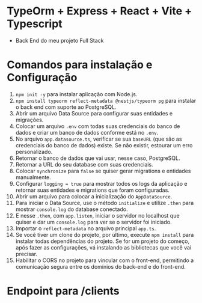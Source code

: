 
# TypeOrm + Express + React + Vite + Typescript
- Back End do meu projeto Full Stack
# Comandos para instalação e Configuração
1. `npm init -y` para instalar aplicação com Node.js.
2. `npm install typeorm reflect-metadata @nestjs/typeorm pg` para instalar o back end com suporte ao PostgreSQL.
3. Abrir um arquivo Data Source para configurar suas entidades e migrações.
4. Colocar um arquivo `.env` com todas suas credenciais do banco de dados e criar um banco de dados conforme está no `.env`.
5. No arquivo `app.datasource.ts`, verificar se sua `baseURL` (que são as credenciais do banco de dados) existe. Se não existir, estourar um erro personalizado.
6. Retornar o banco de dados que vai usar, nesse caso, PostgreSQL.
7. Retornar a URL do seu database com suas credenciais.
8. Colocar `synchronize` para `false` se quiser gerar migrations e entidades manualmente.
9. Configurar `logging = true` para mostrar todos os logs da aplicação e retornar suas entidades e migrations que foram configuradas.
10. Abrir um arquivo para colocar a inicialização do `AppDataSource`.
11. Para iniciar o Data Source, use o método `initialize` e utilize `.then` para mostrar `console.log` do database conectado.
12. E nesse `.then`, com `app.listen`, iniciar o servidor no localhost que quiser e dar um `console.log` para ver se o servidor foi iniciado.
13. Importar o `reflect-metadata` no arquivo principal `app.ts`.
14. Se você tiver um clone do projeto, por último, execute `npm install` para instalar todas dependências do projeto. Se for um projeto do começo, após fazer as configurações, vá instalando as bibliotecas que você vai precisar.
15. Habilitar o CORS no projeto para vincular com o front-end, permitindo a comunicação segura entre os domínios do back-end e do front-end.
    
# Endpoint para /clients





 
 

